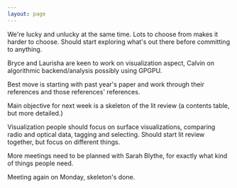 ```yaml
---
layout: page
---
```


We're lucky and unlucky at the same time. Lots to choose from makes it harder to choose. Should start exploring what's out there before committing to anything.

Bryce and Laurisha are keen to work on visualization aspect, Calvin on algorithmic backend/analysis possibly using GPGPU.

Best move is starting with past year's paper and work through their references and those references' references.

Main objective for next week is a skeleton of the lit review (a contents table, but more detailed.)

Visualization people should focus on surface visualizations, comparing radio and optical data, tagging and selecting. Should start lit review together, but focus on different things.

More meetings need to be planned with Sarah Blythe, for exactly what kind of things people need.

Meeting again on Monday, skeleton's done.
